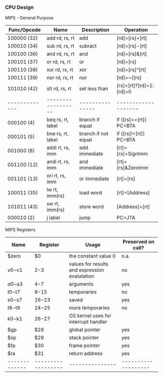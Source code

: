 ### CPU Design
MIPS - General Purpose

| Func/Opcode   | Name               | Description     | Operation           |
| ------------- | ------------------ | --------------- | ------------------- |
| 100000 (32)   | add  rd, rs, rt    | add             |  [rd]=[rs]+[rt]     |
| 100010 (34)   | sub  rd, rs, rt    | subract         |  [rd]=[rs]-[rt]     |
| 100100 (36)   | and  rd, rs, rt    | and             |  [rd]=[rs]&[rt]     |
| 100101 (37)   | or   rd, rs, rt    | or              |  [rd]=[rs]|[rt]     |
| 100110 (38)   | xor  rd, rs, rt    | xor             |  [rd]=[rs]^[rt]     |
| 100111 (39)   | nor  rd, rs, rt    | nor             |  [rd]=~([rs]|[rt])     |
| 101010 (42)   | slt  rd, rs, rt    | set less than   |  [rs]<[rt]?[rd]=1:[rd]=0  |
| ------------- | ------------------ | --------------- | ------------------- |
| 000100  (4)   | beq  rs, rt, label | branch if equal     |  if ([rs]==[rt]) PC=BTA |
| 000101  (5)   | bne  rs, rt, label | branch if not equal |  if ([rs]!=[rt]) PC=BTA |
| 001000  (8)   | addi rt, rs, imm   | add immediate       |  [rt]=[rs]+SignImm  |
| 001100 (12)   | andi rt, rs, imm   | and immediate       |  [rt]=[rs]&ZeroImm  |
| 001101 (13)   | ori  rt, rs, imm   | or immediate        |  [rt]=[rs]|ZeroImm  |
| 100011 (35)   | lw   rt, imm(rs)   | load word           |  [rt]=[Address]     |
| 101011 (43)   | sw   rt, imm(rs)   | store word          |  [Address]=[rt]     |
| 000010  (2)   | j    label         | jump                |  PC=JTA             |

MIPS Registers

| Name    | Register | Usage           | Preserved on call? |
| --------| -------- | --------------- | ------------------ |
| $zero   | $0       | the constant value 0             | n.a. |
| $v0-$v1 | $2-$3    | values for results and expression evalutation | no |
| $a0-$a3 | $4-$7    | arguments             |  yes  |
| $t0-$t7 | $8-$15   | temporaries              | no |
| $s0-$s7 | $16-$23  | saved             | yes |
| $t8-$t9 | $24-$25  | more temporaries             | no |
| $k0-$k1 | $26-$27  | OS kernel uses for interrupt handler |  |
| $gp     | $28      | global pointer   | yes |
| $sp     | $29      | stack pointer             | yes |
| $fp     | $30      | frame pointer   | yes |
| $ra     | $31      | return address             | yes |
| ------------- | ------------------ | --------------- | ------------------- |
